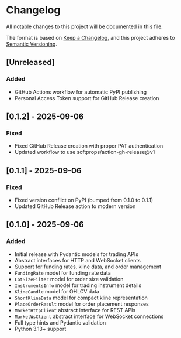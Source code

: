 # Changelog

All notable changes to this project will be documented in this file.

The format is based on [Keep a Changelog](https://keepachangelog.com/en/1.0.0/),
and this project adheres to [Semantic Versioning](https://semver.org/spec/v2.0.0.html).

## [Unreleased]

### Added
- GitHub Actions workflow for automatic PyPI publishing
- Personal Access Token support for GitHub Release creation

## [0.1.2] - 2025-09-06

### Fixed
- Fixed GitHub Release creation with proper PAT authentication
- Updated workflow to use softprops/action-gh-release@v1

## [0.1.1] - 2025-09-06

### Fixed
- Fixed version conflict on PyPI (bumped from 0.1.0 to 0.1.1)
- Updated GitHub Release action to modern version

## [0.1.0] - 2025-09-06

### Added
- Initial release with Pydantic models for trading APIs
- Abstract interfaces for HTTP and WebSocket clients
- Support for funding rates, kline data, and order management
- `FundingRate` model for funding rate data
- `LotSizeFilter` model for order size validation
- `InstrumentsInfo` model for trading instrument details
- `KlineCandle` model for OHLCV data
- `ShortKlineData` model for compact kline representation
- `PlaceOrderResult` model for order placement responses
- `MarketHttpClient` abstract interface for REST APIs
- `MarketWsClient` abstract interface for WebSocket connections
- Full type hints and Pydantic validation
- Python 3.13+ support
